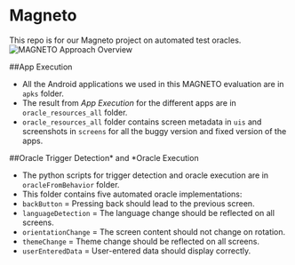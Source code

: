 # Magneto

This repo is for our Magneto project on automated test oracles.
![MAGNETO Approach Overview](https://github.com/SageSELab/Magneto/blob/main/MAGNETO-overview.png)

##App Execution
* All the Android applications we used in this MAGNETO evaluation are in `apks` folder.
* The result from *App Execution* for the different apps are in `oracle_resources_all` folder.
* `oracle_resources_all` folder contains screen metadata in `uis` and screenshots in `screens` for all the buggy version and fixed version of the apps.

##Oracle Trigger Detection* and *Oracle Execution
* The python scripts for trigger detection and oracle execution are in `oracleFromBehavior` folder.
* This folder contains five automated oracle implementations:
* `backButton` = Pressing back should lead to the previous screen.
* `languageDetection` = The language change should be reflected on all screens.
* `orientationChange` = The screen content should not change on rotation.
* `themeChange` = Theme change should be reflected on all screens.
* `userEnteredData` = User-entered data should display correctly.
